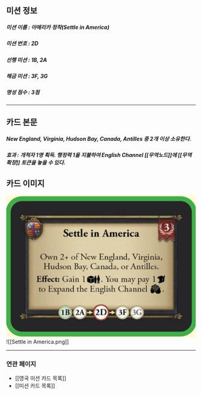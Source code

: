 ## 미션 정보
##### 미션 이름 : 아메리카 정착(Settle in America)
##### 미션 번호 : 2D
##### 선행 미션 : 1B, 2A
##### 해금 미션 : 3F, 3G
##### 명성 점수 : 3점
---
## 카드 본문
##### New England, Virginia, Hudson Bay, Canada, Antilles 중 2개 이상 소유한다. 
##### *효과*  : 개척자 1명 획득. 행정력 1을 지불하여 English Channel [[무역노드]]에 [[무역확장]] 토큰을 놓을 수 있다.

## 카드 이미지
<img src="\Assets\Settle in America.png"/>
![[Settle in America.png]]

--- 

### 연관 페이지
- [[영국 미션 카드 목록]]
- [[미션 카드 목록]]

